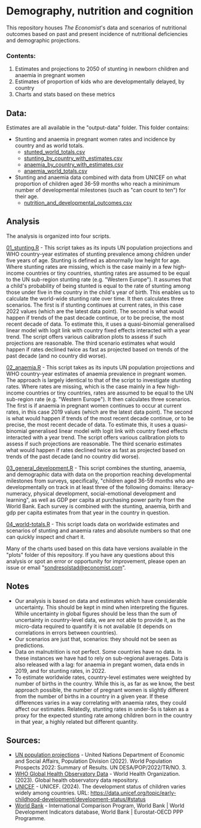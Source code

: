 # Demography, nutrition and cognition

This repository houses _The Economist_'s data and scenarios of nutritional outcomes based on past and present incidence of nutritional deficiencies and demographic projections. 

### Contents:
1. Estimates and projections to 2050 of stunting in newborn children and anaemia in pregnant women
2. Estimates of proportion of kids who are developmentally delayed, by country
3. Charts and stats based on these metrics


## Data:
Estimates are all available in the "output-data" folder. This folder contains:
* Stunting and anaemia in pregnant women rates and incidence by country and as world totals.
  * [stunted_world_totals.csv](./output-data/stunted_world_totals.csv)
  * [stunting_by_country_with_estimates.csv](./output-data/stunting_by_country_with_estimates.csv)
  * [anaemia_by_country_with_estimates.csv](./output-data/anaemia_by_country_with_estimates.csv)
  * [anaemia_world_totals.csv](./output-data/anaemia_world_totals.csv)
* Stunting and anaemia data combined with data from UNICEF on what proportion of children aged 36-59 months who reach a mininimum number of developmental milestones (such as "can count to ten") for their age. 
  * [nutrition_and_developmental_outcomes.csv](./output-data/nutrition_and_developmental_outcomes.csv)

## Analysis
The analysis is organized into four scripts.

[01_stunting.R](./scripts/01_stunting.R) - This script takes as its inputs UN population projections and WHO country-year estimates of stunting prevalence among children under five years of age. Stunting is defined as abnormally low height for age. Where stunting rates are missing, which is the case mainly in a few high-income countries or tiny countries, stunting rates are assumed to be equal to the UN sub-region stunting rate (e.g. "Western Europe"). It assumes that a child's probability of being stunted is equal to the rate of stunting among those under five in the country in the child's year of birth. This enables us to calculate the world-wide stunting rate over time. It then calculates three scenarios. The first is if stunting continues at current rates, in this case 2022 values (which are the latest data point). The second is what would happen if trends of the past decade continue, or to be precise, the most recent decade of data. To estimate this, it uses a quasi-binomial generalised linear model with logit link with country fixed effects interacted with a year trend. The script offers various calibration plots to assess if such projections are reasonable. The third scenario estimates what would happen if rates declined twice as fast as projected based on trends of the past decade (and no country did worse).

[02_anaemia.R](./scripts/02_anaemia.R) - This script takes as its inputs UN population projections and WHO country-year estimates of anaemia prevalence in pregnant women. The approach is largely identical to that of the script to investigate stunting rates. Where rates are missing, which is the case mainly in a few high-income countries or tiny countries, rates are assumed to be equal to the UN sub-region rate (e.g. "Western Europe"). It then calculates three scenarios. The first is if anaemia in pregnant women continues to occur at current rates, in this case 2019 values (which are the latest data point). The second is what would happen if trends of the most recent decade continue, or to be precise, the most recent decade of data. To estimate this, it uses a quasi-binomial generalised linear model with logit link with country fixed effects interacted with a year trend. The script offers various calibration plots to assess if such projections are reasonable. The third scenario estimates what would happen if rates declined twice as fast as projected based on trends of the past decade (and no country did worse).

[03_general_development.R](./scripts/03_general_development.R) - This script combines the stunting, anaemia, and demographic data with data on the proportion reaching developmental milestones from surveys, specifically, "children aged 36-59 months who are developmentally on track in at least three of the following domains: literacy-numeracy, physical development, social-emotional development and learning", as well as GDP per capita at purchasing power parity from the World Bank. Each survey is combined with the stunting, anaemia, birth and gdp per capita estimates from that year in the country in question.

[04_world-totals.R](./scripts/04_world-totals.R) - This script loads data on worldwide estimates and scenarios of stunting and anaemia rates and absolute numbers so that one can quickly inspect and chart it. 

Many of the charts used based on this data have versions available in the "plots" folder of this repository. If you have any questions about this analysis or spot an error or opportunity for improvement, please open an issue or email "sondresolstad@economist.com".

## Notes
* Our analysis is based on data and estimates which have considerable uncertainty. This should be kept in mind when interpreting the figures. While uncertainty in global figures should be less than the sum of uncertainty in country-level data, we are not able to provide it, as the micro-data required to quantify it is not available (it depends on correlations in errors between countries).
* Our scenarios are just that, scenarios: they should not be seen as predictions. 
* Data on malnutrition is not perfect. Some countries have no data. In these instances we have had to rely on sub-regional averages. Data is also released with a lag: for anaemia in pregant women, data ends in 2019, and for stunting rates, in 2022. 
* To estimate worldwide rates, country-level estimates were weighted by number of births in the country. While this is, as far as we know, the best approach possible, the number of pregnant women is slightly different from the number of births in a country in a given year. If these differences varies in a way correlating with anaemia rates, they could affect our estimates. Relatedly, stunting rates in under-5s is taken as a proxy for the expected stunting rate among children born in the country in that year, a highly related but different quantity.   

## Sources:
* [UN population projections](https://population.un.org/wpp/) - United Nations Department of Economic and Social Affairs, Population Division (2022). World Population
Prospects 2022: Summary of Results. UN DESA/POP/2022/TR/NO. 3. 
* [WHO Global Health Observatory Data](https://www.who.int/data/gho) - World Health Organization. (2023). Global health observatory data repository.
* [UNICEF](https://data.unicef.org/topic/early-childhood-development/development-status/) - UNICEF. (2024). The development status of children varies widely among countries. URL: https://data.unicef.org/topic/early-childhood-development/development-status/#status
* [World Bank](https://data.worldbank.org/indicator/NY.GDP.PCAP.PP.CD) - International Comparison Program, World Bank | World Development Indicators database, World Bank | Eurostat-OECD PPP Programme.

